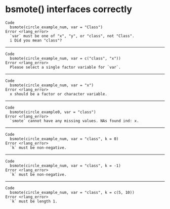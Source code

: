 # bsmote() interfaces correctly

    Code
      bsmote(circle_example_num, var = "Class")
    Error <rlang_error>
      `var` must be one of "x", "y", or "class", not "Class".
      i Did you mean "class"?

---

    Code
      bsmote(circle_example_num, var = c("class", "x"))
    Error <rlang_error>
      Please select a single factor variable for `var`.

---

    Code
      bsmote(circle_example_num, var = "x")
    Error <rlang_error>
      x should be a factor or character variable.

---

    Code
      bsmote(circle_example0, var = "class")
    Error <rlang_error>
      `smote` cannot have any missing values. NAs found ind: x.

---

    Code
      bsmote(circle_example_num, var = "class", k = 0)
    Error <rlang_error>
      `k` must be non-negative.

---

    Code
      bsmote(circle_example_num, var = "class", k = -1)
    Error <rlang_error>
      `k` must be non-negative.

---

    Code
      bsmote(circle_example_num, var = "class", k = c(5, 10))
    Error <rlang_error>
      `k` must be length 1.

